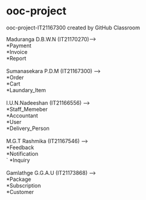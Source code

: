 # ooc-project
ooc-project-IT21167300 created by GitHub Classroom

Maduranga D.B.W.N (IT21170270)--> <br>
   *Payment<br>
   *Invoice<br>
   *Report<br>
   <br>
Sumanasekara P.D.M (IT21167300) --> <br>
   *Order<br>
   *Cart<br>
   *Laundary_Item<br><br>
I.U.N.Nadeeshan (IT21166556) --><br>
   *Staff_Memeber<br>
   *Accountant<br>
   *User<br>
   *Delivery_Person<br><br>
M.G.T Rashmika (IT21167546) --><br>
   *Feedback <br>
   *Notification<br>
`  *Inquiry<br><br> 
Gamlathge G.G.A.U (IT21173868) --> <br>
   *Package <br>
   *Subscription<br>
   *Customer<br>
